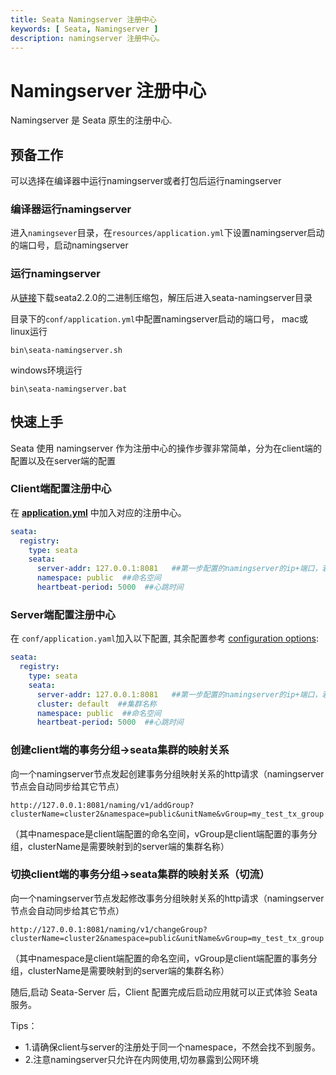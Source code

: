 ```yaml
---
title: Seata Namingserver 注册中心
keywords: [ Seata, Namingserver ]
description: namingserver 注册中心。
---
```


# Namingserver 注册中心

Namingserver 是 Seata 原生的注册中心.

## 预备工作
可以选择在编译器中运行namingserver或者打包后运行namingserver
### 编译器运行namingserver

进入`namingsever`目录，在`resources/application.yml`下设置namingserver启动的端口号，启动namingserver

### 运行namingserver

从[链接](https://seata.apache.org/download/seata-server/）下载namingserver的发行包)下载seata2.2.0的二进制压缩包，解压后进入seata-namingserver目录

目录下的`conf/application.yml`中配置namingserver启动的端口号，
mac或linux运行
``` shell
bin\seata-namingserver.sh
```
windows环境运行
``` shell
bin\seata-namingserver.bat
```

## 快速上手

Seata 使用 namingserver 作为注册中心的操作步骤非常简单，分为在client端的配置以及在server端的配置

### Client端配置注册中心

在 [**application.yml**](https://github.com/apache/incubator-seata/blob/2.x/script/client/spring/application.yml)
中加入对应的注册中心。

```yaml
seata:
  registry:
    type: seata
    seata:
      server-addr: 127.0.0.1:8081   ##第一步配置的namingserver的ip+端口，若有多个namingserver节点则用逗号分割
      namespace: public  ##命名空间
      heartbeat-period: 5000  ##心跳时间
```

### Server端配置注册中心

在 `conf/application.yaml`加入以下配置,
其余配置参考 [configuration options](https://github.com/apache/incubator-seata/blob/2.x/server/src/main/resources/application.example.yml):

```yaml
seata:
  registry:
    type: seata
    seata:
      server-addr: 127.0.0.1:8081   ##第一步配置的namingserver的ip+端口，若有多个namingserver节点则用逗号分割
      cluster: default  ##集群名称
      namespace: public  ##命名空间
      heartbeat-period: 5000  ##心跳时间
```

### 创建client端的事务分组->seata集群的映射关系
向一个namingserver节点发起创建事务分组映射关系的http请求（namingserver节点会自动同步给其它节点）
```shell
http://127.0.0.1:8081/naming/v1/addGroup?clusterName=cluster2&namespace=public&unitName&vGroup=my_test_tx_group
```
（其中namespace是client端配置的命名空间，vGroup是client端配置的事务分组，clusterName是需要映射到的server端的集群名称）

### 切换client端的事务分组->seata集群的映射关系（切流）
向一个namingserver节点发起修改事务分组映射关系的http请求（namingserver节点会自动同步给其它节点）
```shell
http://127.0.0.1:8081/naming/v1/changeGroup?clusterName=cluster2&namespace=public&unitName&vGroup=my_test_tx_group
```
（其中namespace是client端配置的命名空间，vGroup是client端配置的事务分组，clusterName是需要映射到的server端的集群名称）


随后,启动 Seata-Server 后，Client 配置完成后启动应用就可以正式体验 Seata 服务。

Tips：
- 1.请确保client与server的注册处于同一个namespace，不然会找不到服务。
- 2.注意namingserver只允许在内网使用,切勿暴露到公网环境
